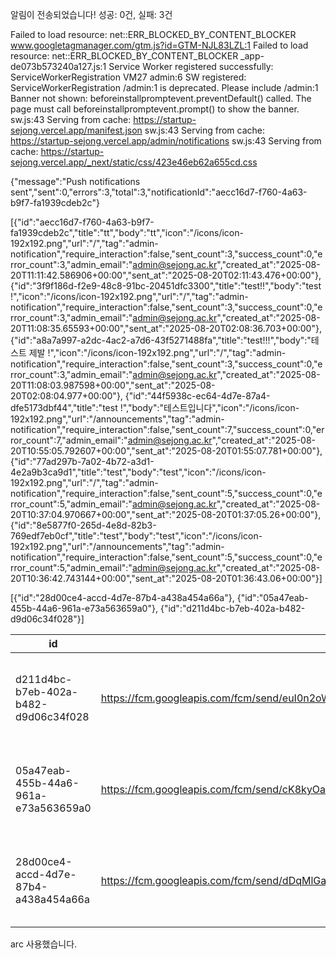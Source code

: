 알림이 전송되었습니다!
성공: 0건, 실패: 3건


Failed to load resource: net::ERR_BLOCKED_BY_CONTENT_BLOCKER
www.googletagmanager.com/gtm.js?id=GTM-NJL83LZL:1  Failed to load resource: net::ERR_BLOCKED_BY_CONTENT_BLOCKER
_app-de073b573240a127.js:1 Service Worker registered successfully: ServiceWorkerRegistration
VM27 admin:6 SW registered:  ServiceWorkerRegistration
/admin:1 <meta name="apple-mobile-web-app-capable" content="yes"> is deprecated. Please include <meta name="mobile-web-app-capable" content="yes">
/admin:1 Banner not shown: beforeinstallpromptevent.preventDefault() called. The page must call beforeinstallpromptevent.prompt() to show the banner.
sw.js:43 Serving from cache: https://startup-sejong.vercel.app/manifest.json
sw.js:43 Serving from cache: https://startup-sejong.vercel.app/admin/notifications
sw.js:43 Serving from cache: https://startup-sejong.vercel.app/_next/static/css/423e46eb62a655cd.css


{"message":"Push notifications sent","sent":0,"errors":3,"total":3,"notificationId":"aecc16d7-f760-4a63-b9f7-fa1939cdeb2c"}

[{"id":"aecc16d7-f760-4a63-b9f7-fa1939cdeb2c","title":"tt","body":"tt","icon":"/icons/icon-192x192.png","url":"/","tag":"admin-notification","require_interaction":false,"sent_count":3,"success_count":0,"error_count":3,"admin_email":"admin@sejong.ac.kr","created_at":"2025-08-20T11:11:42.586906+00:00","sent_at":"2025-08-20T02:11:43.476+00:00"}, 
 {"id":"3f9f186d-f2e9-48c8-91bc-20451dfc3300","title":"test!!","body":"test !","icon":"/icons/icon-192x192.png","url":"/","tag":"admin-notification","require_interaction":false,"sent_count":3,"success_count":0,"error_count":3,"admin_email":"admin@sejong.ac.kr","created_at":"2025-08-20T11:08:35.65593+00:00","sent_at":"2025-08-20T02:08:36.703+00:00"}, 
 {"id":"a8a7a997-a2dc-4ac2-a7d6-43f5271488fa","title":"test!!!","body":"테스트 제발 !","icon":"/icons/icon-192x192.png","url":"/","tag":"admin-notification","require_interaction":false,"sent_count":3,"success_count":0,"error_count":3,"admin_email":"admin@sejong.ac.kr","created_at":"2025-08-20T11:08:03.987598+00:00","sent_at":"2025-08-20T02:08:04.977+00:00"}, 
 {"id":"44f5938c-ec64-4d7e-87a4-dfe5173dbf44","title":"test !","body":"테스트입니다","icon":"/icons/icon-192x192.png","url":"/announcements","tag":"admin-notification","require_interaction":false,"sent_count":7,"success_count":0,"error_count":7,"admin_email":"admin@sejong.ac.kr","created_at":"2025-08-20T10:55:05.792607+00:00","sent_at":"2025-08-20T01:55:07.781+00:00"}, 
 {"id":"77ad297b-7a02-4b72-a3d1-4e2a9b3ca9d1","title":"test","body":"test","icon":"/icons/icon-192x192.png","url":"/","tag":"admin-notification","require_interaction":false,"sent_count":5,"success_count":0,"error_count":5,"admin_email":"admin@sejong.ac.kr","created_at":"2025-08-20T10:37:04.970667+00:00","sent_at":"2025-08-20T01:37:05.26+00:00"}, 
 {"id":"8e5877f0-265d-4e8d-82b3-769edf7eb0cf","title":"test","body":"test","icon":"/icons/icon-192x192.png","url":"/announcements","tag":"admin-notification","require_interaction":false,"sent_count":5,"success_count":0,"error_count":5,"admin_email":"admin@sejong.ac.kr","created_at":"2025-08-20T10:36:42.743144+00:00","sent_at":"2025-08-20T01:36:43.06+00:00"}]

 [{"id":"28d00ce4-accd-4d7e-87b4-a438a454a66a"}, 
 {"id":"05a47eab-455b-44a6-961a-e73a563659a0"}, 
 {"id":"d211d4bc-b7eb-402a-b482-d9d06c34f028"}]



 | id                                   | endpoint                                                                                                                                                                                     | p256dh_key                                                                              | auth_key               | user_agent                                                                                                            | ip_address | is_active | created_at                    | updated_at                 |
| ------------------------------------ | -------------------------------------------------------------------------------------------------------------------------------------------------------------------------------------------- | --------------------------------------------------------------------------------------- | ---------------------- | --------------------------------------------------------------------------------------------------------------------- | ---------- | --------- | ----------------------------- | -------------------------- |
| d211d4bc-b7eb-402a-b482-d9d06c34f028 | https://fcm.googleapis.com/fcm/send/euI0n2oW3DU:APA91bGUz4IOJsWQaFJswbUwr_Bn0uYrG6jQeMJJm4moVJ8521Zsz5w8v_iA7zNqEaJytIepgpkJFAe3UBsafTOJG7wpxNM9ziOGxuCYhdyGMLpA3KOyZ9jWtWwyfKEm-Zt-ZlRtZhW0 | BLqWUxmlyzb-n1-OgF9HqJ3sA00whnIiE3RTvJ927aPum6gXMmemV0-bdq_kHG6Bl5P_K-JYexMmB4HXQX_9aNM | Nv65xCgk0ifG22KLT-gUbQ | Mozilla/5.0 (Macintosh; Intel Mac OS X 10_15_7) AppleWebKit/537.36 (KHTML, like Gecko) Chrome/139.0.0.0 Safari/537.36 | null       | true      | 2025-08-20 10:54:36.885687+00 | 2025-08-20 01:54:36.68+00  |
| 05a47eab-455b-44a6-961a-e73a563659a0 | https://fcm.googleapis.com/fcm/send/cK8kyOagyMk:APA91bFqLdYm_D751Fzd5j4WoOVohEZU4dCuwryq2GBhxH9Rq8P67BBqMcBBShZ3zyxkQ1JCKoK2iGl36MNP2VeZsBbX21HRy7sazOtAHnZbuXbVB2V7zutdc87JM0pdwkZmWCOkSl2O | BJw4L_Ugq_MuDz03PYTWT1RVBfWuwo13r77wOEUxbz_5xeYdQSIGtOIpLq1q_ZUj1UJRAfk73goJKepBkiEMsBw | KCthCzhVsKiEJwyBilZq1A | Mozilla/5.0 (Macintosh; Intel Mac OS X 10_15_7) AppleWebKit/537.36 (KHTML, like Gecko) Chrome/139.0.0.0 Safari/537.36 | null       | true      | 2025-08-20 10:49:34.241458+00 | 2025-08-20 01:49:34.09+00  |
| 28d00ce4-accd-4d7e-87b4-a438a454a66a | https://fcm.googleapis.com/fcm/send/dDqMlGa6DaA:APA91bHm14EcF8me9d1jvc9dMWMGf4dEwzEYtJ34OJfIInwV8dv4RLkINlnTE8GHjkyhv49w43sDys1rSSQBzZFJ3Lljg95Hl9iAx7iCWze5dQiFRs5k5ynE-wneH2LeW7xFVscrR203 | BMJ0WCzkTt5zbE3f5Lxg2dg2huCimVKFAhn1nGZlnfaJjWOaz-IeBMF_nMw2kJ3f1u_PL0UJ9h27D4pihk133VE | 9O0DL_kxNkjYn_T2QVuZaQ | Mozilla/5.0 (Macintosh; Intel Mac OS X 10_15_7) AppleWebKit/537.36 (KHTML, like Gecko) Chrome/139.0.0.0 Safari/537.36 | null       | true      | 2025-08-20 10:25:16.046279+00 | 2025-08-20 01:25:15.912+00 |'



arc 사용했습니다.
